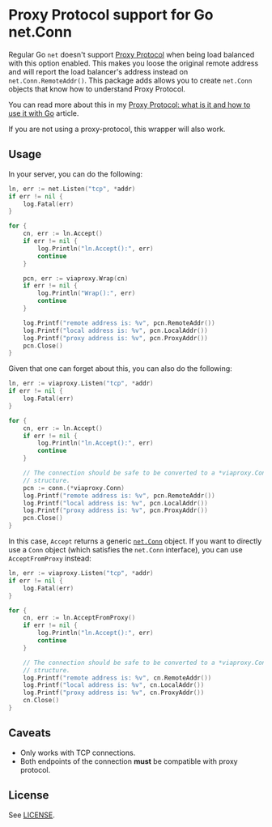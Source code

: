 # Proxy Protocol support for Go net.Conn

Regular Go `net` doesn't support [Proxy Protocol](http://www.haproxy.com/blog/haproxy/proxy-protocol/) when being load balanced with this option enabled. This makes you loose the original remote address and will report the load balancer's address instead on `net.Conn.RemoteAddr()`.  This package adds allows you to create `net.Conn` objects that know how to understand Proxy Protocol.

You can read more about this in my [Proxy Protocol: what is it and how to use it with Go](https://inkel.github.io/posts/proxy-protocol/) article.

If you are not using a proxy-protocol, this wrapper will also work.

## Usage
In your server, you can do the following:

```go
ln, err := net.Listen("tcp", *addr)
if err != nil {
	log.Fatal(err)
}

for {
	cn, err := ln.Accept()
	if err != nil {
		log.Println("ln.Accept():", err)
		continue
	}

	pcn, err := viaproxy.Wrap(cn)
	if err != nil {
		log.Println("Wrap():", err)
		continue
	}

	log.Printf("remote address is: %v", pcn.RemoteAddr())
	log.Printf("local address is: %v", pcn.LocalAddr())
	log.Printf("proxy address is: %v", pcn.ProxyAddr())
	pcn.Close()
}
```

Given that one can forget about this, you can also do the following:

```go
ln, err := viaproxy.Listen("tcp", *addr)
if err != nil {
	log.Fatal(err)
}

for {
	cn, err := ln.Accept()
	if err != nil {
		log.Println("ln.Accept():", err)
		continue
	}

	// The connection should be safe to be converted to a *viaproxy.Conn
	// structure.
	pcn := conn.(*viaproxy.Conn)
	log.Printf("remote address is: %v", pcn.RemoteAddr())
	log.Printf("local address is: %v", pcn.LocalAddr())
	log.Printf("proxy address is: %v", pcn.ProxyAddr())
	pcn.Close()
}
```

In this case, `Accept` returns a generic [`net.Conn`](https://golang.org/pkg/net/#Conn) object. If you want to directly use a `Conn` object (which satisfies the `net.Conn` interface), you can use `AcceptFromProxy` instead:

```go
ln, err := viaproxy.Listen("tcp", *addr)
if err != nil {
	log.Fatal(err)
}

for {
	cn, err := ln.AcceptFromProxy()
	if err != nil {
		log.Println("ln.Accept():", err)
		continue
	}

	// The connection should be safe to be converted to a *viaproxy.Conn
	// structure.
	log.Printf("remote address is: %v", cn.RemoteAddr())
	log.Printf("local address is: %v", cn.LocalAddr())
	log.Printf("proxy address is: %v", cn.ProxyAddr())
	cn.Close()
}
```

## Caveats
* Only works with TCP connections.
* Both endpoints of the connection **must** be compatible with proxy protocol.

## License
See [LICENSE](LICENSE).
